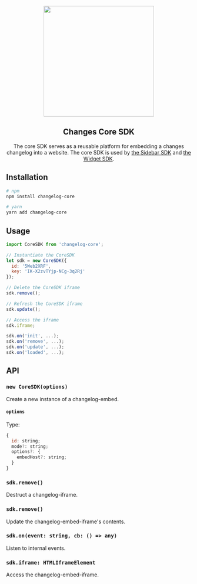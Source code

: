 <p align="center">
  <img src="https://i.imgur.com/VVdRJEf.png" width="300px" />
</p>

<h2 align="center">Changes Core SDK</h2>

<p align="center">
  The core SDK serves as a reusable platform for embedding a changes changelog into a website. The core SDK is used by <a href="https://github.com/varld/changes-bar">the Sidebar SDK</a> and <a href="https://github.com/varld/changes-bar">the Widget SDK</a>.
</p>

## Installation

```bash
# npm
npm install changelog-core

# yarn
yarn add changelog-core
```

## Usage

```js
import CoreSDK from 'changelog-core';

// Instantiate the CoreSDK
let sdk = new CoreSDK({
  id: '5Web2XRF',
  key: 'IK-X2zvTYjp-NCg-3q2Rj'
});

// Delete the CoreSDK iframe
sdk.remove();

// Refresh the CoreSDK iframe
sdk.update();

// Access the iframe
sdk.iframe;

sdk.on('init', ...);
sdk.on('remove', ...);
sdk.on('update', ...);
sdk.on('loaded', ...);
```

## API

### `new CoreSDK(options)`

Create a new instance of a changelog-embed.

#### `options`

Type:

```js
{
  id: string;
  mode?: string;
  options?: {
    embedHost?: string;
  }
}
```

### `sdk.remove()`

Destruct a changelog-iframe.

### `sdk.remove()`

Update the changelog-embed-iframe's contents.

### `sdk.on(event: string, cb: () => any)`

Listen to internal events.

### `sdk.iframe: HTMLIframeElement`

Access the changelog-embed-iframe.
